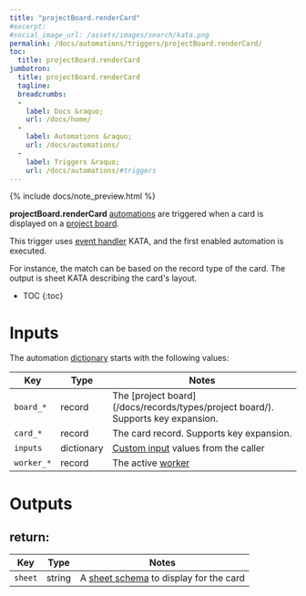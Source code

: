 ```yaml
---
title: "projectBoard.renderCard"
#excerpt: 
#social_image_url: /assets/images/search/kata.png
permalink: /docs/automations/triggers/projectBoard.renderCard/
toc:
  title: projectBoard.renderCard
jumbotron:
  title: projectBoard.renderCard
  tagline: 
  breadcrumbs:
  -
    label: Docs &raquo;
    url: /docs/home/
  -
    label: Automations &raquo;
    url: /docs/automations/
  -
    label: Triggers &raquo;
    url: /docs/automations/#triggers
---
```


{% include docs/note_preview.html %}

**projectBoard.renderCard** [automations](/docs/automations/) are triggered when a card is displayed on a [project board](/docs/project-boards/).

This trigger uses [event handler](/docs/automations/#event-handlers) KATA, and the first enabled automation is executed.

For instance, the match can be based on the record type of the card. The output is sheet KATA describing the card's layout.

* TOC
{:toc}

# Inputs

The automation [dictionary](/docs/automations/#dictionaries) starts with the following values:

| Key | Type | Notes
|-|-|-
| `board_*` | record | The [project board](/docs/records/types/project board/). Supports key expansion.
| `card_*` | record | The card record. Supports key expansion.
| `inputs` | dictionary | [Custom input](/docs/automations/#inputs) values from the caller
| `worker_*` | record | The active [worker](/docs/records/types/worker/)

# Outputs

## return:

| Key | Type | Notes
|-|-|-
| `sheet` | string | A [sheet schema](/docs/sheets/) to display for the card
